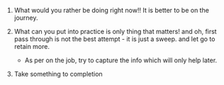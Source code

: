 1. What would you rather be doing right now!! It is better to be on the journey.

1. What can you put into practice is only thing that matters!
   and oh, first pass through is not the best attempt - it is just a sweep.
   and let go to retain more.

   - As per on the job, try to capture the info which will only help later.

1. Take something to completion
